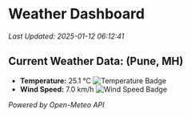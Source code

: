 
# Weather Dashboard

_Last Updated: 2025-01-12 06:12:41_

## Current Weather Data: (Pune, MH)
- **Temperature:** 25.1 °C ![Temperature Badge](https://img.shields.io/badge/Temperature-Medium%20Temp-green)
- **Wind Speed:** 7.0 km/h ![Wind Speed Badge](https://img.shields.io/badge/Wind%20Speed-Low%20Wind-blue)

*Powered by Open-Meteo API*
